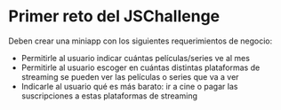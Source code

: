 # Primer reto del JSChallenge

Deben crear una miniapp con los siguientes requerimientos de negocio:

- Permitirle al usuario indicar cuántas películas/series ve al mes
- Permitirle al usuario escoger en cuántas distintas plataformas de streaming se pueden ver las películas o series que va a ver
- Indicarle al usuario qué es más barato: ir a cine o pagar las suscripciones a estas plataformas de streaming
